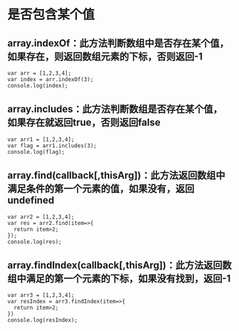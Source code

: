 # 是否包含某个值

## array.indexOf：此方法判断数组中是否存在某个值，如果存在，则返回数组元素的下标，否则返回-1

```
var arr = [1,2,3,4];
var index = arr.indexOf(3);
console.log(index);
```

## array.includes：此方法判断数组是否存在某个值，如果存在就返回true，否则返回false

```
var arr1 = [1,2,3,4];
var flag = arr1.includes(3);
console.log(flag);
```

## array.find(callback[,thisArg])：此方法返回数组中满足条件的第一个元素的值，如果没有，返回undefined

```
var arr2 = [1,2,3,4];
var res = arr2.find(item=>{
  return item>2;
});
console.log(res);
```

## array.findIndex(callback[,thisArg])：此方法返回数组中满足的第一个元素的下标，如果没有找到，返回-1

```
var arr3 = [1,2,3,4];
var resIndex = arr3.findIndex(item=>{
  return item>2;
})
console.log(resIndex);
```